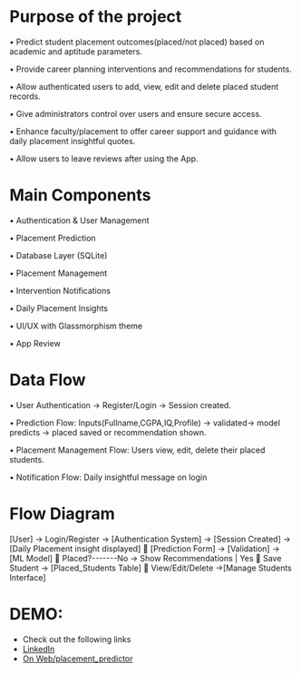 # Purpose of the project 
• Predict student placement outcomes(placed/not placed) based on 
academic and aptitude parameters. 

• Provide career planning interventions and recommendations for 
students.

• Allow authenticated users to add, view, edit and delete placed student 
records.

• Give administrators control over users and ensure secure access.

• Enhance faculty/placement to offer career support and guidance with 
daily placement insightful quotes.

• Allow users to leave reviews after using the App. 

# Main Components 
• Authentication & User Management 

• Placement Prediction 

• Database Layer (SQLite) 

• Placement Management 

• Intervention Notifications 

• Daily Placement Insights 

•  UI/UX with Glassmorphism theme 

• App Review 

# Data Flow 
• User Authentication → Register/Login → Session created. 

• Prediction Flow: Inputs(Fullname,CGPA,IQ,Profile) → validated→ 
model predicts → placed saved or recommendation shown.

• Placement Management Flow: Users view, edit, delete their placed 
students.

• Notification Flow: Daily insightful message on login

# Flow Diagram 
[User] → Login/Register  → [Authentication System] → [Session Created] 
→ [Daily Placement insight displayed]  [Prediction Form] → [Validation] 
→ [ML Model]  Placed?-------No → Show Recommendations | Yes  Save 
Student → [Placed_Students Table]  View/Edit/Delete →[Manage 
Students Interface]  

# DEMO: 
- Check out the following links
- [LinkedIn](https://www.linkedin.com/in/martin-chauke)
- [On Web/placement_predictor](https://student-placement-predictor-bsv2.onrender.com)
  
